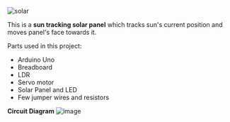 ![solar](https://user-images.githubusercontent.com/106465753/233475231-044997f4-dad6-49cf-98e5-b03a3f0aeb9a.gif)

This is a **sun tracking solar panel** which tracks sun's current position and moves panel's face towards it.  
  
Parts used in this project:
- Arduino Uno
- Breadboard
- LDR
- Servo motor
- Solar Panel and LED
- Few jumper wires and resistors
  
**Circuit Diagram**
![image](https://user-images.githubusercontent.com/106465753/234077721-e973ff0e-5604-4d8b-9e90-684f44302ee7.png)
